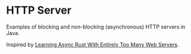 # HTTP Server

Examples of blocking and non-blocking (asynchronous) HTTP servers in Java.

Inspired by [Learning Async Rust With Entirely Too Many Web Servers](https://ibraheem.ca/posts/too-many-web-servers/).
